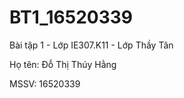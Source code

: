 # BT1_16520339

Bài tập 1 - Lớp IE307.K11 - Lớp Thầy Tân


Họ tên: Đỗ Thị Thúy Hằng

MSSV: 16520339
